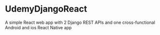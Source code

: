 # UdemyDjangoReact
A simple React web app with 2 Django REST APIs and one cross-functional Android and ios React Native app 
